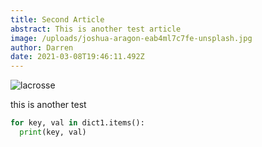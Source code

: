 ```yaml
---
title: Second Article
abstract: This is another test article
image: /uploads/joshua-aragon-eab4ml7c7fe-unsplash.jpg
author: Darren
date: 2021-03-08T19:46:11.492Z
---
```

![lacrosse]( "Lacrosse")

this is another test

```python
for key, val in dict1.items():
  print(key, val)
```